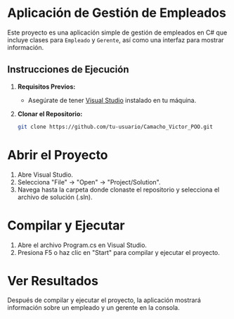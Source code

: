 # Aplicación de Gestión de Empleados

Este proyecto es una aplicación simple de gestión de empleados en C# que incluye clases para `Empleado` y `Gerente`, así como una interfaz para mostrar información.

## Instrucciones de Ejecución

1. **Requisitos Previos:**
   - Asegúrate de tener [Visual Studio](https://visualstudio.microsoft.com/) instalado en tu máquina.

2. **Clonar el Repositorio:**
   ```bash
   git clone https://github.com/tu-usuario/Camacho_Victor_POO.git
   
# Abrir el Proyecto

1. Abre Visual Studio.
2. Selecciona "File" -> "Open" -> "Project/Solution".
3. Navega hasta la carpeta donde clonaste el repositorio y selecciona el archivo de solución (.sln).

# Compilar y Ejecutar

1. Abre el archivo Program.cs en Visual Studio.
2. Presiona F5 o haz clic en "Start" para compilar y ejecutar el proyecto.

# Ver Resultados

Después de compilar y ejecutar el proyecto, la aplicación mostrará información sobre un empleado y un gerente en la consola.
